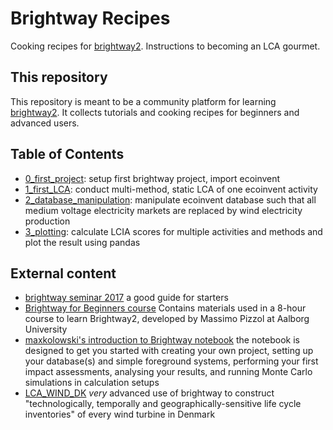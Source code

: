 # Brightway Recipes
Cooking recipes for [brightway2](https://brightwaylca.org/). Instructions to becoming an LCA gourmet.

## This repository
This repository is meant to be a community platform for learning [brightway2](https://brightwaylca.org/). It collects tutorials and cooking recipes for beginners and advanced users.

## Table of Contents
- [0_first_project](0_first_project.ipynb): setup first brightway project, import ecoinvent
- [1_first_LCA](1_first_LCA.ipynb): conduct multi-method, static LCA of one ecoinvent activity
- [2_database_manipulation](2_database_manipulation.ipynb): manipulate ecoinvent database such that all medium voltage electricity markets are replaced by wind electricity production
- [3_plotting](3_plotting.ipynb): calculate LCIA scores for multiple activities and methods and plot the result using pandas

## External content
- [brightway seminar 2017](https://github.com/PoutineAndRosti/Brightway-Seminar-2017) a good guide for starters
- [Brightway for Beginners course](https://github.com/massimopizzol/B4B) Contains materials used in a 8-hour course to learn Brightway2, developed by Massimo Pizzol at Aalborg University
- [maxkolowski's introduction to Brightway notebook](https://github.com/maxkoslowski/Brightway2_Intro/blob/master/BW2_tutorial.ipynb) the notebook is designed to get you started with creating your own project, setting up your database(s) and simple foreground systems, performing your first impact assessments, analysing your results, and running Monte Carlo simulations in calculation setups
- [LCA_WIND_DK](https://github.com/romainsacchi/LCA_WIND_DK/blob/master/LCA_parameterized_model_Eolien_public.ipynb) *very* advanced use of brightway to construct "technologically, temporally and geographically-sensitive life cycle inventories" of every wind turbine in Denmark
